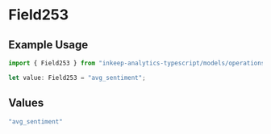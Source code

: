 # Field253

## Example Usage

```typescript
import { Field253 } from "inkeep-analytics-typescript/models/operations";

let value: Field253 = "avg_sentiment";
```

## Values

```typescript
"avg_sentiment"
```